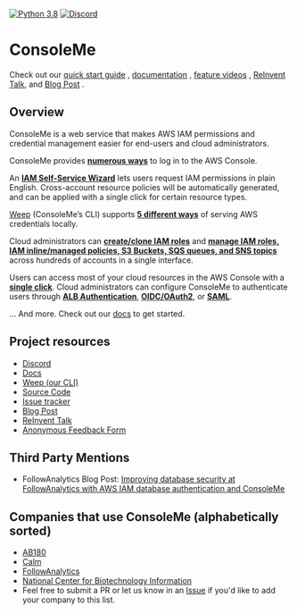 [![Python 3.8](https://img.shields.io/badge/python-3.8-blue.svg)](https://www.python.org/downloads/release/python-386/)
[![Discord](https://img.shields.io/discord/730908778299523072?label=Discord&logo=discord&style=flat-square)](https://discord.gg/nQVpNGGkYu)

# ConsoleMe

Check out our [quick start guide](https://hawkins.gitbook.io/consoleme/quick-start)
, [documentation](https://hawkins.gitbook.io/consoleme/)
, [feature videos](https://hawkins.gitbook.io/consoleme/feature-videos)
, [ReInvent Talk](https://www.youtube.com/watch?v=fXNRYcNyw0c&t=5s),
and [Blog Post](https://netflixtechblog.com/consoleme-a-central-control-plane-for-aws-permissions-and-access-fd09afdd60a8)
.

## Overview

ConsoleMe is a web service that makes AWS IAM permissions and credential management easier for end-users and cloud
administrators.

ConsoleMe provides [**numerous
ways**](https://hawkins.gitbook.io/consoleme/feature-videos/credentials/aws-console-login) to log in to the AWS Console.

An [**IAM Self-Service
Wizard**](https://hawkins.gitbook.io/consoleme/feature-videos/policy-management/self-service-iam-wizard) lets users
request IAM permissions in plain English. Cross-account resource policies will be automatically generated, and can be
applied with a single click for certain resource types.

[Weep](https://github.com/Netflix/weep) (ConsoleMe’s CLI) supports [**5 different
ways**](https://hawkins.gitbook.io/consoleme/weep-cli/cli) of serving AWS credentials locally.

Cloud administrators can [**create/clone IAM
roles**](https://hawkins.gitbook.io/consoleme/feature-videos/policy-management/role-creation-and-cloning) and [**manage
IAM roles, IAM inline/managed policies, S3 Buckets, SQS queues, and SNS
topics**](https://hawkins.gitbook.io/consoleme/feature-videos/policy-management/policy-editor-for-iam-sqs-sns-and-s3)
across hundreds of accounts in a single interface.

Users can access most of your cloud resources in the AWS Console with a [**single
click**](https://hawkins.gitbook.io/consoleme/feature-videos/policy-management/multi-account-policies-management). Cloud
administrators can configure ConsoleMe to authenticate users through [**ALB
Authentication**](https://hawkins.gitbook.io/consoleme/configuration/authentication-and-authorization/alb-auth),
[**OIDC/OAuth2**](https://hawkins.gitbook.io/consoleme/configuration/authentication-and-authorization/oidc-oauth2-okta),
or [**SAML**](https://hawkins.gitbook.io/consoleme/configuration/authentication-and-authorization/saml-auth0).

… And more. Check out our [docs](https://hawkins.gitbook.io/consoleme/) to get started.

## Project resources

- [Discord](https://discord.gg/nQVpNGGkYu)
- [Docs](https://hawkins.gitbook.io/consoleme/)
- [Weep (our CLI)](https://github.com/netflix/weep)
- [Source Code](https://github.com/netflix/consoleme)
- [Issue tracker](https://github.com/netflix/consoleme/issues)
- [Blog Post](https://netflixtechblog.com/consoleme-a-central-control-plane-for-aws-permissions-and-access-fd09afdd60a8)
- [ReInvent Talk](https://www.youtube.com/watch?v=fXNRYcNyw0c&t=5s)
- [Anonymous Feedback Form](https://forms.gle/JVgmHVua3Tr7JVsr9)

## Third Party Mentions

- FollowAnalytics Blog
  Post: [Improving database security at FollowAnalytics with AWS IAM database authentication and ConsoleMe](https://medium.com/followanalytics/improving-database-security-at-followanalytics-with-aws-iam-database-authentication-and-consoleme-d00ea8a6edef)

## Companies that use ConsoleMe (alphabetically sorted)

- [AB180](https://en.ab180.co/)
- [Calm](https://www.calm.com/)
- [FollowAnalytics](https://followanalytics.com/)
- [National Center for Biotechnology Information](https://www.ncbi.nlm.nih.gov/)
- Feel free to submit a PR or let us know in an [Issue](https://github.com/Netflix/consoleme/issues) if you'd like to
  add your company to this list.
